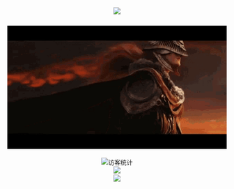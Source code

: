 <h1 align="center"><a href="https://sunguoqi.com/"><img src="https://readme-typing-svg.herokuapp.com/?lines=console.log(%22forefathers，one and all%2C%20%22);Bear witness！&center=true&size=27"></a></h1><div align="center" ><img order-radius="100px" src="./elden-ring-arm.gif"/></div><br><div align="center"><img src="https://visitor-badge.glitch.me/badge?page_id=kevin-Abbring" alt="访客统计" /></div><div align="center"><img src="https://cdn.jsdelivr.net/gh/kevin-Abbring/kevin-Abbring/contribution-snake/github-contribution-grid-snake.svg" /></div><div align="center" ><img order-radius="100px" src="https://cdn.jsdelivr.net/gh/sun0225SUN/photos/images/202108300019556.gif"/></div>
